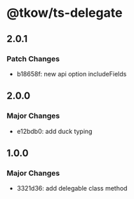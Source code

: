 # @tkow/ts-delegate

## 2.0.1

### Patch Changes

- b18658f: new api option includeFields

## 2.0.0

### Major Changes

- e12bdb0: add duck typing

## 1.0.0

### Major Changes

- 3321d36: add delegable class method
